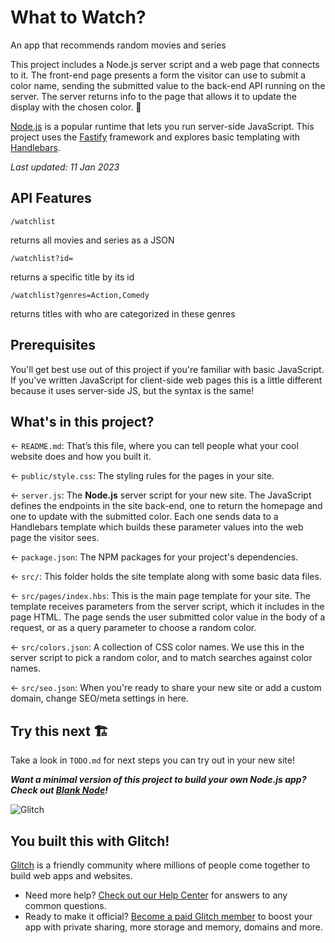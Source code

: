 # What to Watch?

An app that recommends random movies and series

This project includes a Node.js server script and a web page that connects to it. The front-end page presents a form the visitor can use to submit a color name, sending the submitted value to the back-end API running on the server. The server returns info to the page that allows it to update the display with the chosen color. 🎨

[Node.js](https://nodejs.org/en/about/) is a popular runtime that lets you run server-side JavaScript. This project uses the [Fastify](https://www.fastify.io/) framework and explores basic templating with [Handlebars](https://handlebarsjs.com/).

_Last updated: 11 Jan 2023_

## API Features

``` /watchlist ```

returns all movies and series as a JSON

```/watchlist?id=```

returns a specific title by its id

```/watchlist?genres=Action,Comedy```

returns titles with who are categorized in these genres



## Prerequisites

You'll get best use out of this project if you're familiar with basic JavaScript. If you've written JavaScript for client-side web pages this is a little different because it uses server-side JS, but the syntax is the same!

## What's in this project?

← `README.md`: That’s this file, where you can tell people what your cool website does and how you built it.

← `public/style.css`: The styling rules for the pages in your site.

← `server.js`: The **Node.js** server script for your new site. The JavaScript defines the endpoints in the site back-end, one to return the homepage and one to update with the submitted color. Each one sends data to a Handlebars template which builds these parameter values into the web page the visitor sees.

← `package.json`: The NPM packages for your project's dependencies.

← `src/`: This folder holds the site template along with some basic data files.

← `src/pages/index.hbs`: This is the main page template for your site. The template receives parameters from the server script, which it includes in the page HTML. The page sends the user submitted color value in the body of a request, or as a query parameter to choose a random color.

← `src/colors.json`: A collection of CSS color names. We use this in the server script to pick a random color, and to match searches against color names.

← `src/seo.json`: When you're ready to share your new site or add a custom domain, change SEO/meta settings in here.

## Try this next 🏗️

Take a look in `TODO.md` for next steps you can try out in your new site!

___Want a minimal version of this project to build your own Node.js app? Check out [Blank Node](https://glitch.com/edit/#!/remix/glitch-blank-node)!___

![Glitch](https://cdn.glitch.com/a9975ea6-8949-4bab-addb-8a95021dc2da%2FLogo_Color.svg?v=1602781328576)

## You built this with Glitch!

[Glitch](https://glitch.com) is a friendly community where millions of people come together to build web apps and websites.

- Need more help? [Check out our Help Center](https://help.glitch.com/) for answers to any common questions.
- Ready to make it official? [Become a paid Glitch member](https://glitch.com/pricing) to boost your app with private sharing, more storage and memory, domains and more.
